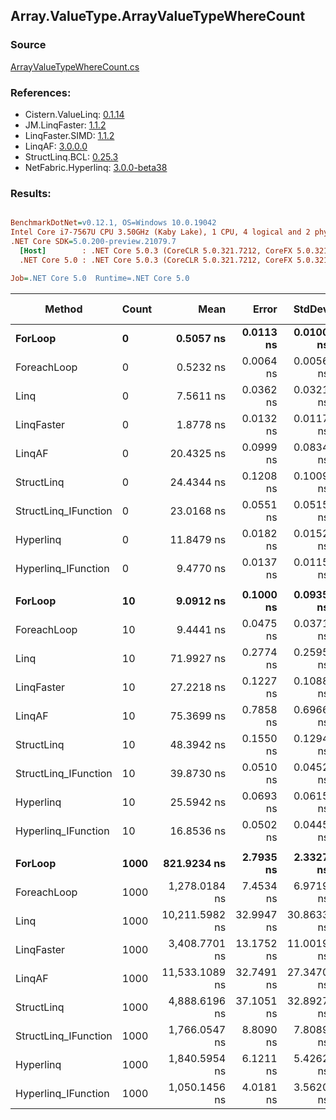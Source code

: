 ﻿## Array.ValueType.ArrayValueTypeWhereCount

### Source
[ArrayValueTypeWhereCount.cs](../LinqBenchmarks/Array/ValueType/ArrayValueTypeWhereCount.cs)

### References:
- Cistern.ValueLinq: [0.1.14](https://www.nuget.org/packages/Cistern.ValueLinq/0.1.14)
- JM.LinqFaster: [1.1.2](https://www.nuget.org/packages/JM.LinqFaster/1.1.2)
- LinqFaster.SIMD: [1.1.2](https://www.nuget.org/packages/LinqFaster.SIMD/1.0.3)
- LinqAF: [3.0.0.0](https://www.nuget.org/packages/LinqAF/3.0.0.0)
- StructLinq.BCL: [0.25.3](https://www.nuget.org/packages/StructLinq.BCL/0.25.3)
- NetFabric.Hyperlinq: [3.0.0-beta38](https://www.nuget.org/packages/NetFabric.Hyperlinq/3.0.0-beta38)

### Results:
``` ini

BenchmarkDotNet=v0.12.1, OS=Windows 10.0.19042
Intel Core i7-7567U CPU 3.50GHz (Kaby Lake), 1 CPU, 4 logical and 2 physical cores
.NET Core SDK=5.0.200-preview.21079.7
  [Host]        : .NET Core 5.0.3 (CoreCLR 5.0.321.7212, CoreFX 5.0.321.7212), X64 RyuJIT
  .NET Core 5.0 : .NET Core 5.0.3 (CoreCLR 5.0.321.7212, CoreFX 5.0.321.7212), X64 RyuJIT

Job=.NET Core 5.0  Runtime=.NET Core 5.0  

```
|               Method | Count |           Mean |      Error |     StdDev | Ratio | RatioSD |  Gen 0 | Gen 1 | Gen 2 | Allocated |
|--------------------- |------ |---------------:|-----------:|-----------:|------:|--------:|-------:|------:|------:|----------:|
|              **ForLoop** |     **0** |      **0.5057 ns** |  **0.0113 ns** |  **0.0100 ns** |  **1.00** |    **0.00** |      **-** |     **-** |     **-** |         **-** |
|          ForeachLoop |     0 |      0.5232 ns |  0.0064 ns |  0.0056 ns |  1.03 |    0.02 |      - |     - |     - |         - |
|                 Linq |     0 |      7.5611 ns |  0.0362 ns |  0.0321 ns | 14.96 |    0.30 |      - |     - |     - |         - |
|           LinqFaster |     0 |      1.8778 ns |  0.0132 ns |  0.0117 ns |  3.71 |    0.08 |      - |     - |     - |         - |
|               LinqAF |     0 |     20.4325 ns |  0.0999 ns |  0.0834 ns | 40.41 |    0.78 |      - |     - |     - |         - |
|           StructLinq |     0 |     24.4344 ns |  0.1208 ns |  0.1009 ns | 48.32 |    0.89 | 0.0306 |     - |     - |      64 B |
| StructLinq_IFunction |     0 |     23.0168 ns |  0.0551 ns |  0.0515 ns | 45.52 |    0.88 |      - |     - |     - |         - |
|            Hyperlinq |     0 |     11.8479 ns |  0.0182 ns |  0.0152 ns | 23.43 |    0.48 |      - |     - |     - |         - |
|  Hyperlinq_IFunction |     0 |      9.4770 ns |  0.0137 ns |  0.0115 ns | 18.74 |    0.38 |      - |     - |     - |         - |
|                      |       |                |            |            |       |         |        |       |       |           |
|              **ForLoop** |    **10** |      **9.0912 ns** |  **0.1000 ns** |  **0.0935 ns** |  **1.00** |    **0.00** |      **-** |     **-** |     **-** |         **-** |
|          ForeachLoop |    10 |      9.4441 ns |  0.0475 ns |  0.0371 ns |  1.04 |    0.01 |      - |     - |     - |         - |
|                 Linq |    10 |     71.9927 ns |  0.2774 ns |  0.2595 ns |  7.92 |    0.09 | 0.0153 |     - |     - |      32 B |
|           LinqFaster |    10 |     27.2218 ns |  0.1227 ns |  0.1088 ns |  2.99 |    0.04 |      - |     - |     - |         - |
|               LinqAF |    10 |     75.3699 ns |  0.7858 ns |  0.6966 ns |  8.29 |    0.11 |      - |     - |     - |         - |
|           StructLinq |    10 |     48.3942 ns |  0.1550 ns |  0.1294 ns |  5.32 |    0.06 | 0.0306 |     - |     - |      64 B |
| StructLinq_IFunction |    10 |     39.8730 ns |  0.0510 ns |  0.0452 ns |  4.38 |    0.05 |      - |     - |     - |         - |
|            Hyperlinq |    10 |     25.5942 ns |  0.0693 ns |  0.0615 ns |  2.81 |    0.03 |      - |     - |     - |         - |
|  Hyperlinq_IFunction |    10 |     16.8536 ns |  0.0502 ns |  0.0445 ns |  1.85 |    0.02 |      - |     - |     - |         - |
|                      |       |                |            |            |       |         |        |       |       |           |
|              **ForLoop** |  **1000** |    **821.9234 ns** |  **2.7935 ns** |  **2.3327 ns** |  **1.00** |    **0.00** |      **-** |     **-** |     **-** |         **-** |
|          ForeachLoop |  1000 |  1,278.0184 ns |  7.4534 ns |  6.9719 ns |  1.55 |    0.01 |      - |     - |     - |         - |
|                 Linq |  1000 | 10,211.5982 ns | 32.9947 ns | 30.8633 ns | 12.42 |    0.05 | 0.0153 |     - |     - |      32 B |
|           LinqFaster |  1000 |  3,408.7701 ns | 13.1752 ns | 11.0019 ns |  4.15 |    0.01 |      - |     - |     - |         - |
|               LinqAF |  1000 | 11,533.1089 ns | 32.7491 ns | 27.3470 ns | 14.03 |    0.05 |      - |     - |     - |         - |
|           StructLinq |  1000 |  4,888.6196 ns | 37.1051 ns | 32.8927 ns |  5.95 |    0.04 | 0.0305 |     - |     - |      64 B |
| StructLinq_IFunction |  1000 |  1,766.0547 ns |  8.8090 ns |  7.8089 ns |  2.15 |    0.01 |      - |     - |     - |         - |
|            Hyperlinq |  1000 |  1,840.5954 ns |  6.1211 ns |  5.4262 ns |  2.24 |    0.01 |      - |     - |     - |         - |
|  Hyperlinq_IFunction |  1000 |  1,050.1456 ns |  4.0181 ns |  3.5620 ns |  1.28 |    0.01 |      - |     - |     - |         - |
